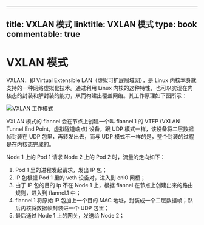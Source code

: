 
---
title: VXLAN 模式
linktitle: VXLAN 模式
type: book
commentable: true
---

# VXLAN 模式

VXLAN，即 Virtual Extensible LAN（虚拟可扩展局域网），是 Linux 内核本身就支持的一种网络虚拟化技术。通过利用 Linux 内核的这种特性，也可以实现在内核态的封装和解封装的能力，从而构建出覆盖网络。其工作原理如下图所示：

![VXLAN 工作模式](https://s1.ax1x.com/2020/10/19/0vb7TJ.png)

VXLAN 模式的 flannel 会在节点上创建一个叫 flannel.1 的 VTEP (VXLAN Tunnel End Point，虚拟隧道端点) 设备，跟 UDP 模式一样，该设备将二层数据帧封装在 UDP 包里，再转发出去，而与 UDP 模式不一样的是，整个封装的过程是在内核态完成的。

Node 1 上的 Pod 1 请求 Node 2 上的 Pod 2 时，流量的走向如下：

1. Pod 1 里的进程发起请求，发出 IP 包；
2. IP 包根据 Pod 1 里的 veth 设备对，进入到 cni0 网桥；
3. 由于 IP 包的目的 ip 不在 Node 1 上，根据 flannel 在节点上创建出来的路由规则，进入到 flannel.1 中；
4. flannel.1 将原始 IP 包加上一个目的 MAC 地址，封装成一个二层数据帧；然后内核将数据帧封装进一个 UDP 包里；
5. 最后通过 Node 1 上的网关，发送给 Node 2；

    